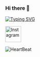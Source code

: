 ### Hi there 👋

<a href="https://git.io/typing-svg"><img src="https://readme-typing-svg.herokuapp.com?font=Salsa&size=40&pause=1000&color=FF005C&center=true&vCenter=true&width=1080&height=60&lines=Shan+Dilranga;UX%2FUI+Engineer" alt="Typing SVG" /></a>

<a href="https://www.instagram.com/invites/contact/?i=j1ys7vf36etf&utm_content=24m1qx3"><img src="https://user-images.githubusercontent.com/84151287/190108320-1971a17a-5ff3-4b9d-bda6-3345c0cc6ad7.svg" width="50" height="50" align="center" alt="Instagram"/></a>
<!--
**Shan-Dilranga/Shan-Dilranga** is a ✨ _special_ ✨ repository because its `README.md` (this file) appears on your GitHub profile.

Here are some ideas to get you started:

- 🔭 I’m currently working on ...
- 🌱 I’m currently learning ...
- 👯 I’m looking to collaborate on ...
- 🤔 I’m looking for help with ...
- 💬 Ask me about ...
- 📫 How to reach me: ...
- 😄 Pronouns: ...
- ⚡ Fun fact: ...
-->

<!--![Heart Beat](https://user-images.githubusercontent.com/84151287/185879585-a0b2e30a-7ec7-45d3-8a68-567b9aeb9cd2.png)-->


![HeartBeat](https://user-images.githubusercontent.com/84151287/185886536-0d0b358e-36c2-4a8a-bd47-6953e21f62b5.png)

